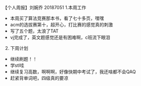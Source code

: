 【个人周报】刘婉乔	20187051
1.本周工作
- 本周买了算法竞赛那本书，看了七十多页，嘿嘿	
- acm的选拔赛第十，超开心，打比赛的感觉真的刺激
- 写了五个题，太浪了TAT
- vj完成了，英文题感觉还是有困难啊，c班流下眼泪		
2.	下周计划		
- 继续刷题！！
- 学stl哇	
- 继续复习高数，啊啊啊，好像快期中考试了，我还啥都不会QAQ
- 赶紧背单词吧，四级真的要凉
